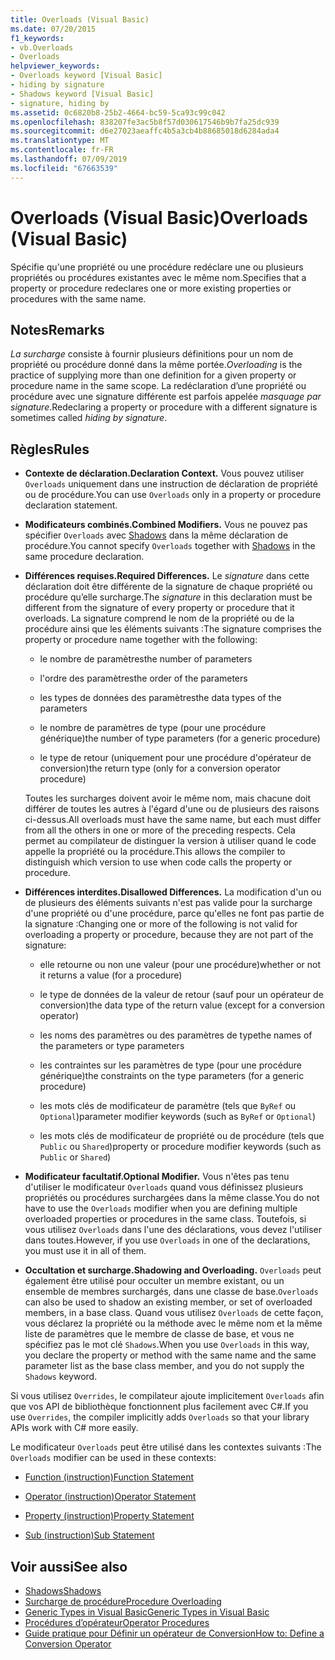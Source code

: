 ```yaml
---
title: Overloads (Visual Basic)
ms.date: 07/20/2015
f1_keywords:
- vb.Overloads
- Overloads
helpviewer_keywords:
- Overloads keyword [Visual Basic]
- hiding by signature
- Shadows keyword [Visual Basic]
- signature, hiding by
ms.assetid: 0c6820b8-25b2-4664-bc59-5ca93c99c042
ms.openlocfilehash: 838207fe3ac5b8f57d030617546b9b7fa25dc939
ms.sourcegitcommit: d6e27023aeaffc4b5a3cb4b88685018d6284ada4
ms.translationtype: MT
ms.contentlocale: fr-FR
ms.lasthandoff: 07/09/2019
ms.locfileid: "67663539"
---
```

# <a name="overloads-visual-basic"></a><span data-ttu-id="7dd07-102">Overloads (Visual Basic)</span><span class="sxs-lookup"><span data-stu-id="7dd07-102">Overloads (Visual Basic)</span></span>

<span data-ttu-id="7dd07-103">Spécifie qu'une propriété ou une procédure redéclare une ou plusieurs propriétés ou procédures existantes avec le même nom.</span><span class="sxs-lookup"><span data-stu-id="7dd07-103">Specifies that a property or procedure redeclares one or more existing properties or procedures with the same name.</span></span>

## <a name="remarks"></a><span data-ttu-id="7dd07-104">Notes</span><span class="sxs-lookup"><span data-stu-id="7dd07-104">Remarks</span></span>

<span data-ttu-id="7dd07-105">*La surcharge* consiste à fournir plusieurs définitions pour un nom de propriété ou procédure donné dans la même portée.</span><span class="sxs-lookup"><span data-stu-id="7dd07-105">*Overloading* is the practice of supplying more than one definition for a given property or procedure name in the same scope.</span></span> <span data-ttu-id="7dd07-106">La redéclaration d’une propriété ou procédure avec une signature différente est parfois appelée *masquage par signature*.</span><span class="sxs-lookup"><span data-stu-id="7dd07-106">Redeclaring a property or procedure with a different signature is sometimes called *hiding by signature*.</span></span>

## <a name="rules"></a><span data-ttu-id="7dd07-107">Règles</span><span class="sxs-lookup"><span data-stu-id="7dd07-107">Rules</span></span>

- <span data-ttu-id="7dd07-108">**Contexte de déclaration.**</span><span class="sxs-lookup"><span data-stu-id="7dd07-108">**Declaration Context.**</span></span> <span data-ttu-id="7dd07-109">Vous pouvez utiliser `Overloads` uniquement dans une instruction de déclaration de propriété ou de procédure.</span><span class="sxs-lookup"><span data-stu-id="7dd07-109">You can use `Overloads` only in a property or procedure declaration statement.</span></span>

- <span data-ttu-id="7dd07-110">**Modificateurs combinés.**</span><span class="sxs-lookup"><span data-stu-id="7dd07-110">**Combined Modifiers.**</span></span> <span data-ttu-id="7dd07-111">Vous ne pouvez pas spécifier `Overloads` avec [Shadows](../../../visual-basic/language-reference/modifiers/shadows.md) dans la même déclaration de procédure.</span><span class="sxs-lookup"><span data-stu-id="7dd07-111">You cannot specify `Overloads` together with [Shadows](../../../visual-basic/language-reference/modifiers/shadows.md) in the same procedure declaration.</span></span>

- <span data-ttu-id="7dd07-112">**Différences requises.**</span><span class="sxs-lookup"><span data-stu-id="7dd07-112">**Required Differences.**</span></span> <span data-ttu-id="7dd07-113">Le *signature* dans cette déclaration doit être différente de la signature de chaque propriété ou procédure qu’elle surcharge.</span><span class="sxs-lookup"><span data-stu-id="7dd07-113">The *signature* in this declaration must be different from the signature of every property or procedure that it overloads.</span></span> <span data-ttu-id="7dd07-114">La signature comprend le nom de la propriété ou de la procédure ainsi que les éléments suivants :</span><span class="sxs-lookup"><span data-stu-id="7dd07-114">The signature comprises the property or procedure name together with the following:</span></span>

  - <span data-ttu-id="7dd07-115">le nombre de paramètres</span><span class="sxs-lookup"><span data-stu-id="7dd07-115">the number of parameters</span></span>

  - <span data-ttu-id="7dd07-116">l'ordre des paramètres</span><span class="sxs-lookup"><span data-stu-id="7dd07-116">the order of the parameters</span></span>

  - <span data-ttu-id="7dd07-117">les types de données des paramètres</span><span class="sxs-lookup"><span data-stu-id="7dd07-117">the data types of the parameters</span></span>

  - <span data-ttu-id="7dd07-118">le nombre de paramètres de type (pour une procédure générique)</span><span class="sxs-lookup"><span data-stu-id="7dd07-118">the number of type parameters (for a generic procedure)</span></span>

  - <span data-ttu-id="7dd07-119">le type de retour (uniquement pour une procédure d'opérateur de conversion)</span><span class="sxs-lookup"><span data-stu-id="7dd07-119">the return type (only for a conversion operator procedure)</span></span>

  <span data-ttu-id="7dd07-120">Toutes les surcharges doivent avoir le même nom, mais chacune doit différer de toutes les autres à l'égard d'une ou de plusieurs des raisons ci-dessus.</span><span class="sxs-lookup"><span data-stu-id="7dd07-120">All overloads must have the same name, but each must differ from all the others in one or more of the preceding respects.</span></span> <span data-ttu-id="7dd07-121">Cela permet au compilateur de distinguer la version à utiliser quand le code appelle la propriété ou la procédure.</span><span class="sxs-lookup"><span data-stu-id="7dd07-121">This allows the compiler to distinguish which version to use when code calls the property or procedure.</span></span>

- <span data-ttu-id="7dd07-122">**Différences interdites.**</span><span class="sxs-lookup"><span data-stu-id="7dd07-122">**Disallowed Differences.**</span></span> <span data-ttu-id="7dd07-123">La modification d'un ou de plusieurs des éléments suivants n'est pas valide pour la surcharge d'une propriété ou d'une procédure, parce qu'elles ne font pas partie de la signature :</span><span class="sxs-lookup"><span data-stu-id="7dd07-123">Changing one or more of the following is not valid for overloading a property or procedure, because they are not part of the signature:</span></span>

  - <span data-ttu-id="7dd07-124">elle retourne ou non une valeur (pour une procédure)</span><span class="sxs-lookup"><span data-stu-id="7dd07-124">whether or not it returns a value (for a procedure)</span></span>

  - <span data-ttu-id="7dd07-125">le type de données de la valeur de retour (sauf pour un opérateur de conversion)</span><span class="sxs-lookup"><span data-stu-id="7dd07-125">the data type of the return value (except for a conversion operator)</span></span>

  - <span data-ttu-id="7dd07-126">les noms des paramètres ou des paramètres de type</span><span class="sxs-lookup"><span data-stu-id="7dd07-126">the names of the parameters or type parameters</span></span>

  - <span data-ttu-id="7dd07-127">les contraintes sur les paramètres de type (pour une procédure générique)</span><span class="sxs-lookup"><span data-stu-id="7dd07-127">the constraints on the type parameters (for a generic procedure)</span></span>

  - <span data-ttu-id="7dd07-128">les mots clés de modificateur de paramètre (tels que `ByRef` ou `Optional`)</span><span class="sxs-lookup"><span data-stu-id="7dd07-128">parameter modifier keywords (such as `ByRef` or `Optional`)</span></span>

  - <span data-ttu-id="7dd07-129">les mots clés de modificateur de propriété ou de procédure (tels que `Public` ou `Shared`)</span><span class="sxs-lookup"><span data-stu-id="7dd07-129">property or procedure modifier keywords (such as `Public` or `Shared`)</span></span>

- <span data-ttu-id="7dd07-130">**Modificateur facultatif.**</span><span class="sxs-lookup"><span data-stu-id="7dd07-130">**Optional Modifier.**</span></span> <span data-ttu-id="7dd07-131">Vous n'êtes pas tenu d'utiliser le modificateur `Overloads` quand vous définissez plusieurs propriétés ou procédures surchargées dans la même classe.</span><span class="sxs-lookup"><span data-stu-id="7dd07-131">You do not have to use the `Overloads` modifier when you are defining multiple overloaded properties or procedures in the same class.</span></span> <span data-ttu-id="7dd07-132">Toutefois, si vous utilisez `Overloads` dans l'une des déclarations, vous devez l'utiliser dans toutes.</span><span class="sxs-lookup"><span data-stu-id="7dd07-132">However, if you use `Overloads` in one of the declarations, you must use it in all of them.</span></span>

- <span data-ttu-id="7dd07-133">**Occultation et surcharge.**</span><span class="sxs-lookup"><span data-stu-id="7dd07-133">**Shadowing and Overloading.**</span></span> <span data-ttu-id="7dd07-134">`Overloads` peut également être utilisé pour occulter un membre existant, ou un ensemble de membres surchargés, dans une classe de base.</span><span class="sxs-lookup"><span data-stu-id="7dd07-134">`Overloads` can also be used to shadow an existing member, or set of overloaded members, in a base class.</span></span> <span data-ttu-id="7dd07-135">Quand vous utilisez `Overloads` de cette façon, vous déclarez la propriété ou la méthode avec le même nom et la même liste de paramètres que le membre de classe de base, et vous ne spécifiez pas le mot clé `Shadows`.</span><span class="sxs-lookup"><span data-stu-id="7dd07-135">When you use `Overloads` in this way, you declare the property or method with the same name and the same parameter list as the base class member, and you do not supply the `Shadows` keyword.</span></span>

<span data-ttu-id="7dd07-136">Si vous utilisez `Overrides`, le compilateur ajoute implicitement `Overloads` afin que vos API de bibliothèque fonctionnent plus facilement avec C#.</span><span class="sxs-lookup"><span data-stu-id="7dd07-136">If you use `Overrides`, the compiler implicitly adds `Overloads` so that your library APIs work with C# more easily.</span></span>

<span data-ttu-id="7dd07-137">Le modificateur `Overloads` peut être utilisé dans les contextes suivants :</span><span class="sxs-lookup"><span data-stu-id="7dd07-137">The `Overloads` modifier can be used in these contexts:</span></span>

- [<span data-ttu-id="7dd07-138">Function (instruction)</span><span class="sxs-lookup"><span data-stu-id="7dd07-138">Function Statement</span></span>](../../../visual-basic/language-reference/statements/function-statement.md)

- [<span data-ttu-id="7dd07-139">Operator (instruction)</span><span class="sxs-lookup"><span data-stu-id="7dd07-139">Operator Statement</span></span>](../../../visual-basic/language-reference/statements/operator-statement.md)

- [<span data-ttu-id="7dd07-140">Property (instruction)</span><span class="sxs-lookup"><span data-stu-id="7dd07-140">Property Statement</span></span>](../../../visual-basic/language-reference/statements/property-statement.md)

- [<span data-ttu-id="7dd07-141">Sub (instruction)</span><span class="sxs-lookup"><span data-stu-id="7dd07-141">Sub Statement</span></span>](../../../visual-basic/language-reference/statements/sub-statement.md)

## <a name="see-also"></a><span data-ttu-id="7dd07-142">Voir aussi</span><span class="sxs-lookup"><span data-stu-id="7dd07-142">See also</span></span>

- [<span data-ttu-id="7dd07-143">Shadows</span><span class="sxs-lookup"><span data-stu-id="7dd07-143">Shadows</span></span>](../../../visual-basic/language-reference/modifiers/shadows.md)
- [<span data-ttu-id="7dd07-144">Surcharge de procédure</span><span class="sxs-lookup"><span data-stu-id="7dd07-144">Procedure Overloading</span></span>](../../../visual-basic/programming-guide/language-features/procedures/procedure-overloading.md)
- [<span data-ttu-id="7dd07-145">Generic Types in Visual Basic</span><span class="sxs-lookup"><span data-stu-id="7dd07-145">Generic Types in Visual Basic</span></span>](../../../visual-basic/programming-guide/language-features/data-types/generic-types.md)
- [<span data-ttu-id="7dd07-146">Procédures d’opérateur</span><span class="sxs-lookup"><span data-stu-id="7dd07-146">Operator Procedures</span></span>](../../../visual-basic/programming-guide/language-features/procedures/operator-procedures.md)
- [<span data-ttu-id="7dd07-147">Guide pratique pour Définir un opérateur de Conversion</span><span class="sxs-lookup"><span data-stu-id="7dd07-147">How to: Define a Conversion Operator</span></span>](../../../visual-basic/programming-guide/language-features/procedures/how-to-define-a-conversion-operator.md)
